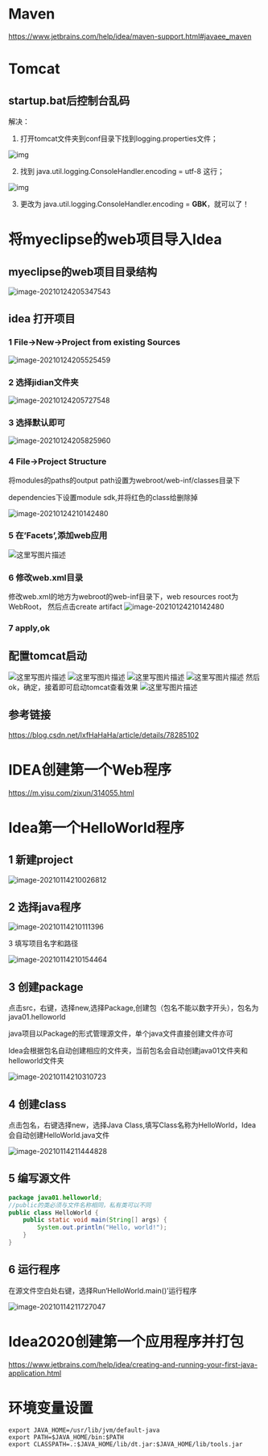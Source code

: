 # Maven

https://www.jetbrains.com/help/idea/maven-support.html#javaee_maven

# Tomcat 

## startup.bat后控制台乱码

解决：

1. 打开tomcat文件夹到conf目录下找到logging.properties文件；

![img](https://i.loli.net/2021/01/19/I9AcdRgSmOfWzGt.jpg)

2. 找到 java.util.logging.ConsoleHandler.encoding = utf-8 这行；

![img](https://i.loli.net/2021/01/19/7u5pa8k1Y6zTNnR.jpg)

3. 更改为 java.util.logging.ConsoleHandler.encoding = **GBK**，就可以了！





# 将myeclipse的web项目导入Idea

## myeclipse的web项目目录结构

![image-20210124205347543](https://i.loli.net/2021/01/24/zkcibJ7ZfmA6xYt.png)

## idea 打开项目

### 1 File->New->Project from existing Sources



![image-20210124205525459](https://i.loli.net/2021/01/24/DqYymxWwgkEUZhR.png)



### 2 选择jidian文件夹

![image-20210124205727548](https://i.loli.net/2021/01/24/aFnHBRx8fmW9AyU.png)



### 3 选择默认即可

![image-20210124205825960](https://i.loli.net/2021/01/24/5j8PlJCQSnUri4O.png)

### 4 File->Project Structure

将modules的paths的output path设置为webroot/web-inf/classes目录下

dependencies下设置module sdk,并将红色的class给删除掉

![image-20210124210142480](https://i.loli.net/2021/01/24/2fD6SnUlbsP8M9W.png)





### 5 在’Facets’,添加web应用

![这里写图片描述](https://i.loli.net/2021/01/24/knfUIZXC3AaRmPL.png)

### 6 修改web.xml目录

修改web.xml的地方为webroot的web-inf目录下，web resources root为WebRoot， 然后点击create artifact
![image-20210124210142480](https://i.loli.net/2021/01/24/2fD6SnUlbsP8M9W.png)

### 7 apply,ok

## 配置tomcat启动

![这里写图片描述](https://i.loli.net/2021/01/24/nmtzyGcHbUZ23QV.png)
![这里写图片描述](https://i.loli.net/2021/01/24/bo3qKS2rAy4tdmU.png)
![这里写图片描述](https://i.loli.net/2021/01/24/yf7TIQp2GB3tUiP.png)
![这里写图片描述](https://i.loli.net/2021/01/24/JocHgDWbavV5u6y.png)
然后ok，确定，接着即可启动tomcat查看效果
![这里写图片描述](https://i.loli.net/2021/01/24/JNTBARbZvzgYkxE.png)



## 参考链接

https://blog.csdn.net/lxfHaHaHa/article/details/78285102





# IDEA创建第一个Web程序

https://m.yisu.com/zixun/314055.html

# Idea第一个HelloWorld程序

## 1 新建project

![image-20210114210026812](https://i.loli.net/2021/01/14/tnEo2gLlDzYwUMd.png)



## 2 选择java程序

![image-20210114210111396](https://i.loli.net/2021/01/14/Ee1PvhQokOY53zr.png)

3 填写项目名字和路径

![image-20210114210154464](https://i.loli.net/2021/01/14/DJ7Or5sxQtGCBZY.png)



## 3 创建package

点击src，右键，选择new,选择Package,创建包（包名不能以数字开头），包名为java01.helloworld

java项目以Package的形式管理源文件，单个java文件直接创建文件亦可

Idea会根据包名自动创建相应的文件夹，当前包名会自动创建java01文件夹和helloworld文件夹

![image-20210114210310723](https://i.loli.net/2021/01/14/sk6elCIic5RPTtv.png)



## 4 创建class

点击包名，右键选择new，选择Java Class,填写Class名称为HelloWorld，Idea会自动创建HelloWorld.java文件

![image-20210114211444828](https://i.loli.net/2021/01/14/wKWP6b4Uexv7QfJ.png)



## 5 编写源文件

```java
package java01.helloworld;
//public的类必须与文件名称相同，私有类可以不同
public class HelloWorld {
    public static void main(String[] args) {
        System.out.println("Hello, world!");
    }
}
```



## 6 运行程序

在源文件空白处右键，选择Run‘HelloWorld.main()’运行程序

![image-20210114211727047](https://i.loli.net/2021/01/14/QmokPpAU2zyciIh.png)

# Idea2020创建第一个应用程序并打包

https://www.jetbrains.com/help/idea/creating-and-running-your-first-java-application.html





# 环境变量设置

```
export JAVA_HOME=/usr/lib/jvm/default-java
export PATH=$JAVA_HOME/bin:$PATH 
export CLASSPATH=.:$JAVA_HOME/lib/dt.jar:$JAVA_HOME/lib/tools.jar
```

